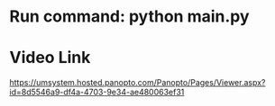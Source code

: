 # Run command: python main.py

# Video Link
https://umsystem.hosted.panopto.com/Panopto/Pages/Viewer.aspx?id=8d5546a9-df4a-4703-9e34-ae480063ef31
